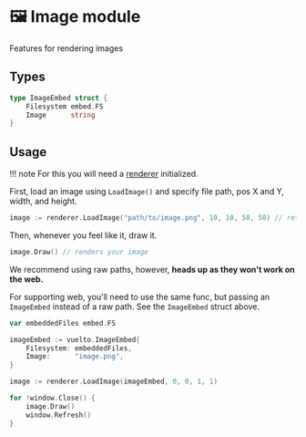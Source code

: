 <!--markdownlint-disable md010-->
# 🖼 Image module

Features for rendering images

## Types

```go
type ImageEmbed struct {
	Filesystem embed.FS
	Image      string
}
```

## Usage

!!! note
    For this you will need a [renderer](window-render.md) initialized.

First, load an image using `LoadImage()` and specify file path, pos X and Y, width, and height.

```go
image := renderer.LoadImage("path/to/image.png", 10, 10, 50, 50) // returns an Image (internal type)
```

Then, whenever you feel like it, draw it.

```go
image.Draw() // renders your image
```

We recommend using raw paths, however, **heads up as they won't work on the web.**

For supporting web, you'll need to use the same func, but passing an `ImageEmbed` instead of a raw path. See the `ImageEmbed` struct above.

```go
var embeddedFiles embed.FS

imageEmbed := vuelto.ImageEmbed{
    Filesystem: embeddedFiles,
    Image:      "image.png",
}

image := renderer.LoadImage(imageEmbed, 0, 0, 1, 1)

for !window.Close() {
    image.Draw()
    window.Refresh()
}
```
